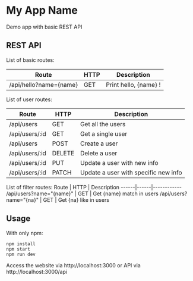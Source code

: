# My App Name
Demo app with basic REST API

## REST API
List of basic routes:

Route | HTTP | Description
------|------|------------
/api/hello?name={name} | GET | Print hello, {name} !

List of user routes:

Route | HTTP | Description
------|------|------------
/api/users | GET | Get all the users
/api/users/:id | GET | Get a single user
/api/users | POST | Create a user
/api/users/:id | DELETE | Delete a user
/api/users/:id | PUT | Update a user with new info
/api/users/:id | PATCH | Update a user with specific new info

List of filter routes:
Route | HTTP | Description
------|------|------------
/api/users?name="{name}" | GET | Get {name} match in users
/api/users?name="{na}" | GET | Get {na} like in users

## Usage
With only npm:
```
npm install
npm start
npm run dev
```

Access the website via http://localhost:3000 or API via http://localhost:3000/api
